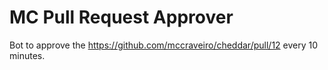 # MC Pull Request Approver

Bot to approve the https://github.com/mccraveiro/cheddar/pull/12 every 10 minutes.
